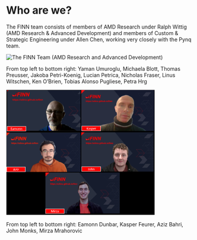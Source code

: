 # Who are we?

The FINN team consists of members of AMD Research under Ralph Wittig (AMD Research & Advanced Development) and members of Custom & Strategic Engineering under Allen Chen, working very closely with the Pynq team.

<img src="img/finn-team.PNG" alt="The FINN Team (AMD Research and Advanced Development)" width="400"/>

From top left to bottom right: Yaman Umuroglu, Michaela Blott, Thomas Preusser,
Jakoba Petri-Koenig, Lucian Petrica, Nicholas Fraser,
Linus Witschen, Ken O’Brien, Tobias Alonso Pugliese, Petra Hrg

<img src="img/finn-team1.png" alt="The FINN Team (Custom & Strategic Engineering)" width="400"/>

From top left to bottom right: Eamonn Dunbar, Kasper Feurer, Aziz Bahri, John Monks, Mirza Mrahorovic

